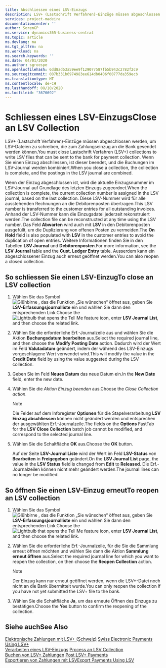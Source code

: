 ```yaml
---
title: Abschliessen eines LSV-Einzugs
description: LSV+ (Lastschrift Verfahren)-Einzüge müssen abgeschlossen werden, um LSV-Dateien zu schreiben, die zum Zahlungseinzug an die Bank gesendet werden können. Wenn Sie einen Einzug abschliessen, ist dieser beendet, und die Buchungen im LSV-Journal werden kombiniert.
services: project-madeira
documentationcenter: ''
author: SorenGP
ms.service: dynamics365-business-central
ms.topic: article
ms.devlang: na
ms.tgt_pltfrm: na
ms.workload: na
ms.search.keywords: ''
ms.date: 04/01/2020
ms.author: sgroespe
ms.openlocfilehash: 6dd8ad53a59ee9f129077587fb5b943c2782f2c9
ms.sourcegitcommit: 007b331b6974983ee614db0406f00777da359ecb
ms.translationtype: HT
ms.contentlocale: de-CH
ms.lasthandoff: 08/10/2020
ms.locfileid: "3676692"
---
```

# <a name="close-an-lsv-collection"></a><span data-ttu-id="d1f7b-104">Schliessen eines LSV-Einzugs</span><span class="sxs-lookup"><span data-stu-id="d1f7b-104">Close an LSV Collection</span></span>
<span data-ttu-id="d1f7b-105">LSV+ (Lastschrift Verfahren)-Einzüge müssen abgeschlossen werden, um LSV-Dateien zu schreiben, die zum Zahlungseinzug an die Bank gesendet werden können.</span><span class="sxs-lookup"><span data-stu-id="d1f7b-105">You must close Lastschrift Verfahren (LSV+) collections to write LSV files that can be sent to the bank for payment collection.</span></span> <span data-ttu-id="d1f7b-106">Wenn Sie einen Einzug abschliessen, ist dieser beendet, und die Buchungen im LSV-Journal werden kombiniert.</span><span class="sxs-lookup"><span data-stu-id="d1f7b-106">When you close a collection, the collection is complete, and the postings in the LSV journal are combined.</span></span>  

<span data-ttu-id="d1f7b-107">Wenn der Einzug abgeschlossen ist, wird die aktuelle Einzugsnummer im LSV-Journal auf Grundlage des letzten Einzugs zugeordnet.</span><span class="sxs-lookup"><span data-stu-id="d1f7b-107">When the collection is complete, the current collection number is assigned in the LSV journal, based on the last collection.</span></span> <span data-ttu-id="d1f7b-108">Diese LSV-Nummer wird für alle ausstehenden Rechnungen an die Debitorenposten übertragen.</span><span class="sxs-lookup"><span data-stu-id="d1f7b-108">This LSV number is transferred to the customer entries for all outstanding invoices.</span></span> <span data-ttu-id="d1f7b-109">Anhand der LSV-Nummer kann die Einzugsdatei jederzeit rekonstruiert werden.</span><span class="sxs-lookup"><span data-stu-id="d1f7b-109">The collection file can be reconstructed at any time using the LSV number.</span></span> <span data-ttu-id="d1f7b-110">Das Feld **Abwarten** wird auch mit **LSV** in den Debitorenposten ausgefüllt, um die Duplizierung von offenen Posten zu vermeiden.</span><span class="sxs-lookup"><span data-stu-id="d1f7b-110">The **On Hold** field is also populated with **LSV** in the customer entries to avoid the duplication of open entries.</span></span> <span data-ttu-id="d1f7b-111">Weitere Informationen finden Sie in den Tabellen **LSV Journal** und **Debitorenposten**.</span><span class="sxs-lookup"><span data-stu-id="d1f7b-111">For more information, see the **LSV Journal** table and the **Cust. Ledger Entry** table.</span></span> <span data-ttu-id="d1f7b-112">Ausserdem kann ein abgeschlossener Einzug auch erneut geöffnet werden.</span><span class="sxs-lookup"><span data-stu-id="d1f7b-112">You can also reopen a closed collection.</span></span>  

## <a name="to-close-an-lsv-collection"></a><span data-ttu-id="d1f7b-113">So schliessen Sie einen LSV-Einzug</span><span class="sxs-lookup"><span data-stu-id="d1f7b-113">To close an LSV collection</span></span>  

1.  <span data-ttu-id="d1f7b-114">Wählen Sie das Symbol ![Glühbirne , das die Funktion „Sie wünschen“ öffnet](../../media/ui-search/search_small.png "Tell me-Funktion") aus, geben Sie **LSV-Erfassungsjournalliste** ein und wählen Sie dann den entsprechenden Link.</span><span class="sxs-lookup"><span data-stu-id="d1f7b-114">Choose the ![Lightbulb that opens the Tell Me feature](../../media/ui-search/search_small.png "Tell me what you want to do") icon, enter **LSV Journal List**, and then choose the related link.</span></span>  
2.  <span data-ttu-id="d1f7b-115">Wählen Sie die erforderliche Erf.-Journalzeile aus und wählen Sie die Aktion **Buchungsdatum bearbeiten** aus.</span><span class="sxs-lookup"><span data-stu-id="d1f7b-115">Select the required journal line, and then choose the **Modify Posting Date** action.</span></span> <span data-ttu-id="d1f7b-116">Dadurch wird der Wert im Feld **Valutadatum** geändert, indem der während des LSV-Einzugs vorgeschlagene Wert verwendet wird.</span><span class="sxs-lookup"><span data-stu-id="d1f7b-116">This will modify the value in the **Credit Date** field by using the value suggested during the LSV collection.</span></span>  
3.  <span data-ttu-id="d1f7b-117">Geben Sie im Feld **Neues Datum** das neue Datum ein.</span><span class="sxs-lookup"><span data-stu-id="d1f7b-117">In the **New Date** field, enter the new date.</span></span>  
4.  <span data-ttu-id="d1f7b-118">Wählen Sie die *Aktion *Einzug beenden** aus.</span><span class="sxs-lookup"><span data-stu-id="d1f7b-118">Choose the **Close Collection* action*.</span></span>  

    > [!NOTE]  
    >  <span data-ttu-id="d1f7b-119">Die Felder auf dem Inforegister **Optionen** für die Stapelverarbeitung **LSV Einzug abschliessen** können nicht geändert werden und entsprechen der ausgewählten Erf.-Journalzeile.</span><span class="sxs-lookup"><span data-stu-id="d1f7b-119">The fields on the **Options** FastTab for the **LSV Close Collection** batch job cannot be modified, and correspond to the selected journal line.</span></span>  

5.  <span data-ttu-id="d1f7b-120">Wählen Sie die Schaltfläche **OK** aus.</span><span class="sxs-lookup"><span data-stu-id="d1f7b-120">Choose the **OK** button.</span></span>  

    <span data-ttu-id="d1f7b-121">Auf der Seite **LSV-Journal Liste** wird der Wert im Feld **LSV-Status** von **Bearbeiten** in **Freigegeben** geändert.</span><span class="sxs-lookup"><span data-stu-id="d1f7b-121">On the **LSV Journal List** page, the value in the **LSV Status** field is changed from **Edit** to **Released**.</span></span> <span data-ttu-id="d1f7b-122">Die Erf.-Journalzeilen können nicht mehr geändert werden.</span><span class="sxs-lookup"><span data-stu-id="d1f7b-122">The journal lines can no longer be modified.</span></span>  

## <a name="to-reopen-an-lsv-collection"></a><span data-ttu-id="d1f7b-123">So öffnen Sie einen LSV-Einzug erneut</span><span class="sxs-lookup"><span data-stu-id="d1f7b-123">To reopen an LSV collection</span></span>  

1.  <span data-ttu-id="d1f7b-124">Wählen Sie das Symbol ![Glühbirne , das die Funktion „Sie wünschen“ öffnet](../../media/ui-search/search_small.png "Tell me-Funktion") aus, geben Sie **LSV-Erfassungsjournalliste** ein und wählen Sie dann den entsprechenden Link.</span><span class="sxs-lookup"><span data-stu-id="d1f7b-124">Choose the ![Lightbulb that opens the Tell Me feature](../../media/ui-search/search_small.png "Tell me what you want to do") icon, enter **LSV Journal List**, and then choose the related link.</span></span>  
2.  <span data-ttu-id="d1f7b-125">Wählen Sie die erforderliche Erf.-Journalzeile, für die Sie die Sammlung erneut öffnen möchten und wählen Sie dann die Aktion **Sammlung erneut öffnen** aus.</span><span class="sxs-lookup"><span data-stu-id="d1f7b-125">Select the required journal line for which you want to reopen the collection, on then choose the **Reopen Collection** action.</span></span>  

    > [!NOTE]  
    >  <span data-ttu-id="d1f7b-126">Der Einzug kann nur erneut geöffnet werden, wenn die LSV+-Datei noch nicht an die Bank übermittelt wurde.</span><span class="sxs-lookup"><span data-stu-id="d1f7b-126">You can only reopen the collection if you have not yet submitted the LSV+ file to the bank.</span></span>  

3.  <span data-ttu-id="d1f7b-127">Wählen Sie die Schaltfläche **Ja**, um das erneute Öffnen des Einzugs zu bestätigen.</span><span class="sxs-lookup"><span data-stu-id="d1f7b-127">Choose the **Yes** button to confirm the reopening of the collection.</span></span>  

## <a name="see-also"></a><span data-ttu-id="d1f7b-128">Siehe auch</span><span class="sxs-lookup"><span data-stu-id="d1f7b-128">See Also</span></span>  
 <span data-ttu-id="d1f7b-129">[Elektronische Zahlungen mit LSV+ (Schweiz)](swiss-electronic-payments-using-lsv-.md) </span><span class="sxs-lookup"><span data-stu-id="d1f7b-129">[Swiss Electronic Payments Using LSV+](swiss-electronic-payments-using-lsv-.md) </span></span>  
 <span data-ttu-id="d1f7b-130">[Verarbeiten eines LSV-Einzugs](how-to-process-an-lsv-collection.md) </span><span class="sxs-lookup"><span data-stu-id="d1f7b-130">[Process an LSV Collection](how-to-process-an-lsv-collection.md) </span></span>  
 <span data-ttu-id="d1f7b-131">[Buchen von LSV+ Zahlungen](how-to-post-lsv-payments.md) </span><span class="sxs-lookup"><span data-stu-id="d1f7b-131">[Post LSV+ Payments](how-to-post-lsv-payments.md) </span></span>  
 [<span data-ttu-id="d1f7b-132">Exportieren von Zahlungen mit LSV</span><span class="sxs-lookup"><span data-stu-id="d1f7b-132">Export Payments Using LSV</span></span>](how-to-export-payments-using-lsv.md)
